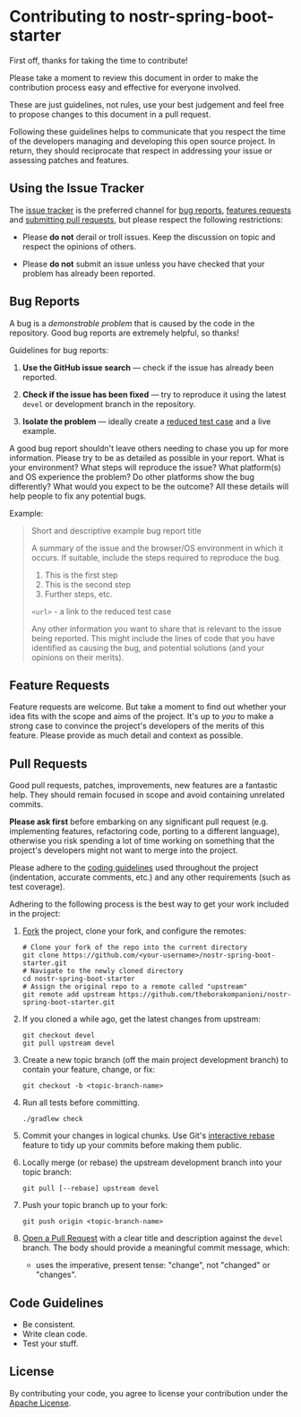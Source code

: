 # Contributing to nostr-spring-boot-starter

First off, thanks for taking the time to contribute!

Please take a moment to review this document in order to make the contribution
process easy and effective for everyone involved.

These are just guidelines, not rules, use your best judgement and feel free to propose changes 
to this document in a pull request.

Following these guidelines helps to communicate that you respect the time of
the developers managing and developing this open source project. In return,
they should reciprocate that respect in addressing your issue or assessing
patches and features.

## Using the Issue Tracker

The [issue tracker](https://github.com/theborakompanioni/nostr-spring-boot-starter/issues) is
the preferred channel for [bug reports](#bug-reports), [features requests](#feature-requests)
and [submitting pull requests](#pull-requests), but please respect the following
restrictions:

* Please **do not** derail or troll issues. Keep the discussion on topic and
  respect the opinions of others.

* Please **do not** submit an issue unless you have checked that your problem has
  already been reported.

## Bug Reports

A bug is a _demonstrable problem_ that is caused by the code in the repository.
Good bug reports are extremely helpful, so thanks!

Guidelines for bug reports:

1. **Use the GitHub issue search** &mdash; check if the issue has already been
   reported.

2. **Check if the issue has been fixed** &mdash; try to reproduce it using the
   latest `devel` or development branch in the repository.

3. **Isolate the problem** &mdash; ideally create a [reduced test
   case](https://css-tricks.com/reduced-test-cases/) and a live example.


A good bug report shouldn't leave others needing to chase you up for more
information. Please try to be as detailed as possible in your report. What is
your environment? What steps will reproduce the issue? What platform(s) and OS
experience the problem? Do other platforms show the bug differently? What
would you expect to be the outcome? All these details will help people to fix
any potential bugs.

Example:

> Short and descriptive example bug report title
>
> A summary of the issue and the browser/OS environment in which it occurs. If
> suitable, include the steps required to reproduce the bug.
>
> 1. This is the first step
> 2. This is the second step
> 3. Further steps, etc.
>
> `<url>` - a link to the reduced test case
>
> Any other information you want to share that is relevant to the issue being
> reported. This might include the lines of code that you have identified as
> causing the bug, and potential solutions (and your opinions on their
> merits).


## Feature Requests

Feature requests are welcome. But take a moment to find out whether your idea
fits with the scope and aims of the project. It's up to *you* to make a strong
case to convince the project's developers of the merits of this feature. Please
provide as much detail and context as possible.


## Pull Requests

Good pull requests, patches, improvements, new features are a fantastic
help. They should remain focused in scope and avoid containing unrelated
commits.

**Please ask first** before embarking on any significant pull request (e.g.
implementing features, refactoring code, porting to a different language),
otherwise you risk spending a lot of time working on something that the
project's developers might not want to merge into the project.

Please adhere to the [coding guidelines](#code-guidelines) used throughout the
project (indentation, accurate comments, etc.) and any other requirements
(such as test coverage).

Adhering to the following process is the best way to get your work
included in the project:

1. [Fork](http://help.github.com/fork-a-repo/) the project, clone your fork,
   and configure the remotes:

   ```shell script
   # Clone your fork of the repo into the current directory
   git clone https://github.com/<your-username>/nostr-spring-boot-starter.git
   # Navigate to the newly cloned directory
   cd nostr-spring-boot-starter
   # Assign the original repo to a remote called "upstream"
   git remote add upstream https://github.com/theborakompanioni/nostr-spring-boot-starter.git
   ```

2. If you cloned a while ago, get the latest changes from upstream:

   ```shell script
   git checkout devel
   git pull upstream devel
   ```

3. Create a new topic branch (off the main project development branch) to
   contain your feature, change, or fix:

   ```shell script
   git checkout -b <topic-branch-name>
   ```

4. Run all tests before committing.
   ```shell script
   ./gradlew check
   ```
   
5. Commit your changes in logical chunks. Use Git's
   [interactive rebase](https://help.github.com/articles/interactive-rebase)
   feature to tidy up your commits before making them public.

6. Locally merge (or rebase) the upstream development branch into your topic branch:

   ```shell script
   git pull [--rebase] upstream devel
   ```
   
7. Push your topic branch up to your fork:

   ```shell script
   git push origin <topic-branch-name>
   ```

8. [Open a Pull Request](https://help.github.com/articles/using-pull-requests/)
    with a clear title and description against the `devel` branch.
    The body should provide a meaningful commit message, which:
    - uses the imperative, present tense: "change", not "changed" or "changes".


## Code Guidelines

- Be consistent.
- Write clean code.
- Test your stuff.

## License

By contributing your code, you agree to license your contribution under the [Apache License](LICENSE).
